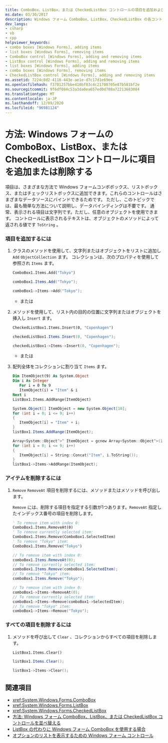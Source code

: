```yaml
---
title: ComboBox、ListBox、または CheckedListBox コントロールの項目を追加および削除する
ms.date: 03/30/2017
description: Windows フォーム ComboBox、ListBox、CheckedListBox の各コントロールを、データバインディングなしで簡単に追加および削除する方法について説明します。
dev_langs:
- csharp
- vb
- cpp
helpviewer_keywords:
- combo boxes [Windows Forms], adding items
- list boxes [Windows Forms], removing items
- ComboBox control [Windows Forms], adding and removing items
- ListBox control [Windows Forms], adding and removing items
- list boxes [Windows Forms], adding items
- combo boxes [Windows Forms], removing items
- CheckedListBox control [Windows Forms], adding and removing items
ms.assetid: 7224c8d2-4118-443e-ae1e-d7c17d1e69ee
ms.openlocfilehash: f3701257bbe410bf03c4c21700705e87b581bf2e
ms.sourcegitcommit: 9f6df084c53a3da0ea657ed0d708a72213683084
ms.translationtype: MT
ms.contentlocale: ja-JP
ms.lasthandoff: 12/09/2020
ms.locfileid: "96981124"
---
```

# <a name="how-to-add-and-remove-items-from-a-windows-forms-combobox-listbox-or-checkedlistbox-control"></a>方法: Windows フォームの ComboBox、ListBox、または CheckedListBox コントロールに項目を追加または削除する
項目は、さまざまな方法で Windows フォームコンボボックス、リストボックス、またはチェックリストボックスに追加できます。これらのコントロールはさまざまなデータソースにバインドできるためです。 ただし、このトピックでは、最も簡単な方法について説明し、データバインディングは不要です。 通常、表示される項目は文字列です。ただし、任意のオブジェクトを使用できます。 コントロールに表示されるテキストは、オブジェクトのメソッドによって返される値です `ToString` 。  
  
### <a name="to-add-items"></a>項目を追加するには  
  
1. クラスのメソッドを使用して、文字列またはオブジェクトをリストに追加し `Add` `ObjectCollection` ます。 コレクションは、次のプロパティを使用して参照され `Items` ます。  
  
    ```vb  
    ComboBox1.Items.Add("Tokyo")  
    ```  
  
    ```csharp  
    comboBox1.Items.Add("Tokyo");  
    ```  
  
    ```cpp  
    comboBox1->Items->Add("Tokyo");  
    ```  
  
     - または  
  
2. メソッドを使用して、リスト内の目的の位置に文字列またはオブジェクトを挿入し `Insert` ます。  
  
    ```vb  
    CheckedListBox1.Items.Insert(0, "Copenhagen")  
    ```  
  
    ```csharp  
    checkedListBox1.Items.Insert(0, "Copenhagen");  
    ```  
  
    ```cpp  
    checkedListBox1->Items->Insert(0, "Copenhagen");  
    ```  
  
     - または  
  
3. 配列全体をコレクションに割り当て `Items` ます。  
  
    ```vb  
    Dim ItemObject(9) As System.Object  
    Dim i As Integer  
       For i = 0 To 9  
       ItemObject(i) = "Item" & i  
    Next i  
    ListBox1.Items.AddRange(ItemObject)  
    ```  
  
    ```csharp  
    System.Object[] ItemObject = new System.Object[10];  
    for (int i = 0; i <= 9; i++)  
    {  
       ItemObject[i] = "Item" + i;  
    }  
    listBox1.Items.AddRange(ItemObject);  
    ```  
  
    ```cpp  
    Array<System::Object^>^ ItemObject = gcnew Array<System::Object^>(10);  
    for (int i = 0; i <= 9; i++)  
    {  
       ItemObject[i] = String::Concat("Item", i.ToString());  
    }  
    listBox1->Items->AddRange(ItemObject);  
    ```  
  
### <a name="to-remove-an-item"></a>アイテムを削除するには  
  
1. `Remove` `RemoveAt` 項目を削除するには、メソッドまたはメソッドを呼び出します。  
  
     `Remove` には、削除する項目を指定する引数が1つあります。`RemoveAt` 指定したインデックス番号の項目を削除します。  
  
    ```vb  
    ' To remove item with index 0:  
    ComboBox1.Items.RemoveAt(0)  
    ' To remove currently selected item:  
    ComboBox1.Items.Remove(ComboBox1.SelectedItem)  
    ' To remove "Tokyo" item:  
    ComboBox1.Items.Remove("Tokyo")  
    ```  
  
    ```csharp  
    // To remove item with index 0:  
    comboBox1.Items.RemoveAt(0);  
    // To remove currently selected item:  
    comboBox1.Items.Remove(comboBox1.SelectedItem);  
    // To remove "Tokyo" item:  
    comboBox1.Items.Remove("Tokyo");  
    ```  
  
    ```cpp  
    // To remove item with index 0:  
    comboBox1->Items->RemoveAt(0);  
    // To remove currently selected item:  
    comboBox1->Items->Remove(comboBox1->SelectedItem);  
    // To remove "Tokyo" item:  
    comboBox1->Items->Remove("Tokyo");  
    ```  
  
### <a name="to-remove-all-items"></a>すべての項目を削除するには  
  
1. メソッドを呼び出して `Clear` 、コレクションからすべての項目を削除します。  
  
    ```vb  
    ListBox1.Items.Clear()  
    ```  
  
    ```csharp  
    listBox1.Items.Clear();  
    ```  
  
    ```cpp  
    listBox1->Items->Clear();  
    ```  
  
## <a name="see-also"></a>関連項目

- <xref:System.Windows.Forms.ComboBox>
- <xref:System.Windows.Forms.ListBox>
- <xref:System.Windows.Forms.CheckedListBox>
- [方法: Windows フォーム ComboBox、ListBox、または CheckedListBox コントロールを並べ替える](sort-the-contents-of-a-wf-combobox-listbox-or-checkedlistbox-control.md)
- [ListBox の代わりに Windows フォーム ComboBox を使用する場合](when-to-use-a-windows-forms-combobox-instead-of-a-listbox.md)
- [オプションのリストを表示するための Windows フォーム コントロール](windows-forms-controls-used-to-list-options.md)
